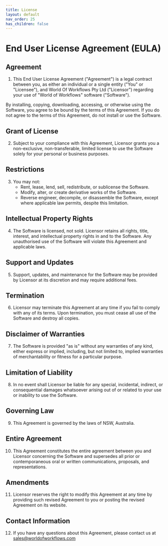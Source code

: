 ```yaml
---
title: License
layout: default
nav_order: 25
has_children: false
---
```

# End User License Agreement (EULA)

## Agreement
1. This End User License Agreement ("Agreement") is a legal contract between you, as either an individual or a single entity ("You" or "Licensee"), and World Of Workflows Pty Ltd ("Licensor") regarding your use of "World of Workflows" software ("Software").

By installing, copying, downloading, accessing, or otherwise using the Software, you agree to be bound by the terms of this Agreement. If you do not agree to the terms of this Agreement, do not install or use the Software.

## Grant of License
2. Subject to your compliance with this Agreement, Licensor grants you a non-exclusive, non-transferable, limited license to use the Software solely for your personal or business purposes.

## Restrictions

3. You may not:
    - Rent, lease, lend, sell, redistribute, or sublicense the Software.
    - Modify, alter, or create derivative works of the Software.
    - Reverse engineer, decompile, or disassemble the Software, except where applicable law permits, despite this limitation.

## Intellectual Property Rights

4. The Software is licensed, not sold. Licensor retains all rights, title, interest, and intellectual property rights in and to the Software. Any unauthorised use of the Software will violate this Agreement and applicable laws.

## Support and Updates

5. Support, updates, and maintenance for the Software may be provided by Licensor at its discretion and may require additional fees.

## Termination

6. Licensor may terminate this Agreement at any time if you fail to comply with any of its terms. Upon termination, you must cease all use of the Software and destroy all copies.

## Disclaimer of Warranties

7. The Software is provided "as is" without any warranties of any kind, either express or implied, including, but not limited to, implied warranties of merchantability or fitness for a particular purpose.

## Limitation of Liability
8. In no event shall Licensor be liable for any special, incidental, indirect, or consequential damages whatsoever arising out of or related to your use or inability to use the Software.

## Governing Law
9. This Agreement is governed by the laws of NSW, Australia.

## Entire Agreement
10. This Agreement constitutes the entire agreement between you and Licensor concerning the Software and supersedes all prior or contemporaneous oral or written communications, proposals, and representations.

## Amendments
11. Licensor reserves the right to modify this Agreement at any time by providing such revised Agreement to you or posting the revised Agreement on its website.

## Contact Information
12. If you have any questions about this Agreement, please contact us at [sales@worldofworkflows.com](mailto:sales@worldofworkflows.com)